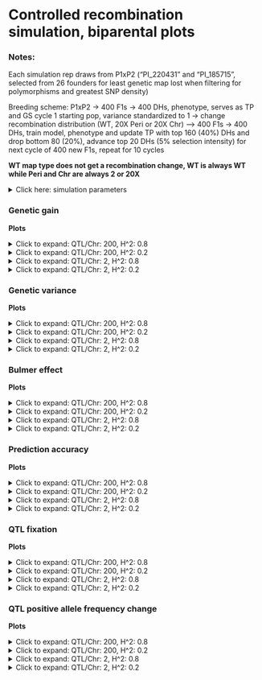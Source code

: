 Controlled recombination simulation, biparental plots
================

### Notes:

Each simulation rep draws from P1xP2 (“PI\_220431” and “PI\_185715”,
selected from 26 founders for least genetic map lost when filtering for
polymorphisms and greatest SNP density)

Breeding scheme: P1xP2 -&gt; 400 F1s -&gt; 400 DHs, phenotype, serves as
TP and GS cycle 1 starting pop, variance standardized to 1 -&gt; change
recombination distribution (WT, 20X Peri or 20X Chr) –&gt; 400 F1s -&gt;
400 DHs, train model, phenotype and update TP with top 160 (40%) DHs and
drop bottom 80 (20%), advance top 20 DHs (5% selection intensity) for
next cycle of 400 new F1s, repeat for 10 cycles

**WT map type does not get a recombination change, WT is always WT while
Peri and Chr are always 2 or 20X**

<details>
<summary>
Click here: simulation parameters
</summary>

#### Variables:

**Recombination:** WT, 2X or 20X  
**Genetic map change:** WT, Pericentromere or Chromosome  
**Repulsion:** 3:4 **Heritability:** 0.2 or 0.8  
**QTL per Chr:** 2 or 200  
**Relationship matrix:** genomewide or causal variant

#### Load packages and data

``` r
library(tidyverse)
library(data.table)
library(kableExtra)

# anova and summary plot functions
source("https://raw.githubusercontent.com/etaagen/dissertation_chapter_4/main/Supplementary_1/summary_stats.R")

gg <- fread("https://raw.githubusercontent.com/etaagen/dissertation_chapter_4/main/Supplementary_2/results_S2.1/bp_gg.csv") %>% as.data.frame()
gv <- fread("https://raw.githubusercontent.com/etaagen/dissertation_chapter_4/main/Supplementary_2/results_S2.1/bp_gv.csv") %>% as.data.frame()
pa <- fread("https://raw.githubusercontent.com/etaagen/dissertation_chapter_4/main/Supplementary_2/results_S2.1/bp_pa.csv") %>% as.data.frame()
be <- fread("https://raw.githubusercontent.com/etaagen/dissertation_chapter_4/main/Supplementary_2/results_S2.1/bp_be.csv") %>% as.data.frame()
# be `value` is 2-fold higher than it should be (ASR does not know how to treat VarA/GenicVarA for DH)
be$value <- be$value/2
qtl <- fread("https://raw.githubusercontent.com/etaagen/dissertation_chapter_4/main/Supplementary_2/results_S2.1/bp_qtl.csv") %>% as.data.frame()
qtl_af <- fread("https://raw.githubusercontent.com/etaagen/dissertation_chapter_4/main/Supplementary_2/results_S2.1/bp_qtl_af.csv") %>% as.data.frame()
```

**Data frames**

gg: population’s genetic gain  
gv: additive genetic variance of population  
pa: prediction accuracy of genomic selection  
be: Bulmer effect (varA/genicVarA)  
qtl: positive and negative effect QTL fixation ratio  
qtl\_af: change in QTL negative allele frequency, subset by small (Q1),
medium, or large (Q3) effect size

**Columns**

**rep** is 1:number of reps simulation was run  
**cycle** designates founder / burnin (0), and GS cycle 1:10  
**value** is the raw response variable measurement, (or average after
summary function, grouped by legend and cycle, of all rep)  
**Matrix** is the relationship matrix used in RRBLUP, genomewide or
causal variant  
**Pop** is the full founder set (F) or biparental (bp)  
**Recombination** is the scale of map change, 2 or 20X  
**H2** is the broad sense heritability  
**QTL** is the number of QTL per chromosome  
**Map\_Type** is the WT, Pericentromere, or Chromosome-wide change to
the genetic map, given a Recombination scale  
**Repulsion** is 1:5 representing different coupling and replusion
ratios

-   3: Random 1/2 of additive effect signs are positive and 1/2 are
    negative for QTL

-   4: 1/2 of additive effect signs are positive and 1/2 are negative
    for QTL, alternating positive or negative each QTL

</details>

### Genetic gain

**Plots**

<details>
<summary>
Click to expand: QTL/Chr: 200, H^2: 0.8
</summary>

![](plots_S2.2_files/figure-gfm/unnamed-chunk-1-1.png)<!-- -->

</details>
<details>
<summary>
Click to expand: QTL/Chr: 200, H^2: 0.2
</summary>

![](plots_S2.2_files/figure-gfm/unnamed-chunk-2-1.png)<!-- -->

</details>
<details>
<summary>
Click to expand: QTL/Chr: 2, H^2: 0.8
</summary>

![](plots_S2.2_files/figure-gfm/unnamed-chunk-3-1.png)<!-- -->

</details>
<details>
<summary>
Click to expand: QTL/Chr: 2, H^2: 0.2
</summary>

![](plots_S2.2_files/figure-gfm/unnamed-chunk-4-1.png)<!-- -->

</details>

### Genetic variance

**Plots**

<details>
<summary>
Click to expand: QTL/Chr: 200, H^2: 0.8
</summary>

![](plots_S2.2_files/figure-gfm/unnamed-chunk-5-1.png)<!-- -->

</details>
<details>
<summary>
Click to expand: QTL/Chr: 200, H^2: 0.2
</summary>

![](plots_S2.2_files/figure-gfm/unnamed-chunk-6-1.png)<!-- -->

</details>
<details>
<summary>
Click to expand: QTL/Chr: 2, H^2: 0.8
</summary>

![](plots_S2.2_files/figure-gfm/unnamed-chunk-7-1.png)<!-- -->

</details>
<details>
<summary>
Click to expand: QTL/Chr: 2, H^2: 0.2
</summary>

![](plots_S2.2_files/figure-gfm/unnamed-chunk-8-1.png)<!-- -->

</details>

### Bulmer effect

**Plots**
<details>
<summary>
Click to expand: QTL/Chr: 200, H^2: 0.8
</summary>

![](plots_S2.2_files/figure-gfm/unnamed-chunk-9-1.png)<!-- -->

</details>
<details>
<summary>
Click to expand: QTL/Chr: 200, H^2: 0.2
</summary>

![](plots_S2.2_files/figure-gfm/unnamed-chunk-10-1.png)<!-- -->

</details>
<details>
<summary>
Click to expand: QTL/Chr: 2, H^2: 0.8
</summary>

![](plots_S2.2_files/figure-gfm/unnamed-chunk-11-1.png)<!-- -->

</details>
<details>
<summary>
Click to expand: QTL/Chr: 2, H^2: 0.2
</summary>

![](plots_S2.2_files/figure-gfm/unnamed-chunk-12-1.png)<!-- -->

</details>

### Prediction accuracy

**Plots**

<details>
<summary>
Click to expand: QTL/Chr: 200, H^2: 0.8
</summary>

![](plots_S2.2_files/figure-gfm/unnamed-chunk-13-1.png)<!-- -->

</details>
<details>
<summary>
Click to expand: QTL/Chr: 200, H^2: 0.2
</summary>

![](plots_S2.2_files/figure-gfm/unnamed-chunk-14-1.png)<!-- -->

</details>
<details>
<summary>
Click to expand: QTL/Chr: 2, H^2: 0.8
</summary>

![](plots_S2.2_files/figure-gfm/unnamed-chunk-15-1.png)<!-- -->

</details>
<details>
<summary>
Click to expand: QTL/Chr: 2, H^2: 0.2
</summary>

![](plots_S2.2_files/figure-gfm/unnamed-chunk-16-1.png)<!-- -->

</details>

### QTL fixation

**Plots**

<details>
<summary>
Click to expand: QTL/Chr: 200, H^2: 0.8
</summary>

![](plots_S2.2_files/figure-gfm/unnamed-chunk-17-1.png)<!-- -->

</details>
<details>
<summary>
Click to expand: QTL/Chr: 200, H^2: 0.2
</summary>

![](plots_S2.2_files/figure-gfm/unnamed-chunk-18-1.png)<!-- -->

</details>
<details>
<summary>
Click to expand: QTL/Chr: 2, H^2: 0.8
</summary>

![](plots_S2.2_files/figure-gfm/unnamed-chunk-19-1.png)<!-- -->

</details>
<details>
<summary>
Click to expand: QTL/Chr: 2, H^2: 0.2
</summary>

![](plots_S2.2_files/figure-gfm/unnamed-chunk-20-1.png)<!-- -->

</details>

### QTL positive allele frequency change

**Plots**

<details>
<summary>
Click to expand: QTL/Chr: 200, H^2: 0.8
</summary>

![](plots_S2.2_files/figure-gfm/unnamed-chunk-21-1.png)<!-- -->

</details>
<details>
<summary>
Click to expand: QTL/Chr: 200, H^2: 0.2
</summary>

![](plots_S2.2_files/figure-gfm/unnamed-chunk-22-1.png)<!-- -->

</details>
<details>
<summary>
Click to expand: QTL/Chr: 2, H^2: 0.8
</summary>

![](plots_S2.2_files/figure-gfm/unnamed-chunk-23-1.png)<!-- -->

</details>
<details>
<summary>
Click to expand: QTL/Chr: 2, H^2: 0.2
</summary>

![](plots_S2.2_files/figure-gfm/unnamed-chunk-24-1.png)<!-- -->

</details>
